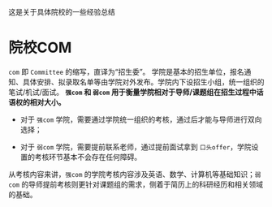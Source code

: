 这是关于具体院校的一些经验总结
# 院校COM
`com` 即 `Committee` 的缩写，直译为“招生委”。
学院是基本的招生单位，报名通知、具体安排、拟录取名单等由学院对外发布。学院内下设招生小组，统一组织的笔试/机试/面试。
**`强com` 和 `弱com` 用于衡量学院相对于导师/课题组在招生过程中话语权的相对大小。**

- 对于 `强com` 学院，需要通过学院统一组织的考核，通过后才能与导师进行双向选择；

- 对于 `弱com` 学院，需要提前联系老师，通过提前面试拿到 `口头offer`，学院设置的考核环节基本不会存在任何障碍。

从考核内容来讲，`强com` 的学院考核内容涉及英语、数学、计算机等基础知识；`弱com` 的导师提前考核则更针对课题组的需求，侧着于简历上的科研经历和相关领域的基础。
